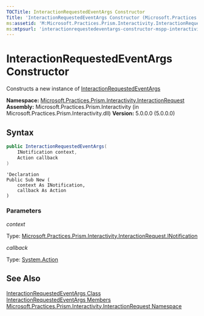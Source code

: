 ```yaml
---
TOCTitle: InteractionRequestedEventArgs Constructor
Title: 'InteractionRequestedEventArgs Constructor (Microsoft.Practices.Prism.Interactivity.InteractionRequest)'
ms:assetid: 'M:Microsoft.Practices.Prism.Interactivity.InteractionRequest.InteractionRequestedEventArgs.\#ctor(Microsoft.Practices.Prism.Interactivity.InteractionRequest.INotification,System.Action)'
ms:mtpsurl: 'interactionrequestedeventargs-constructor-mspp-interactivity-interactionrequest.md'
---
```


# InteractionRequestedEventArgs Constructor

Constructs a new instance of [InteractionRequestedEventArgs](/patterns-practices/reference/interactionrequestedeventargs-class-mspp-interactivity-interactionrequest)

**Namespace:** [Microsoft.Practices.Prism.Interactivity.InteractionRequest](/patterns-practices/reference/mspp-interactivity-interactionrequest-namespace)  
**Assembly:** Microsoft.Practices.Prism.Interactivity (in Microsoft.Practices.Prism.Interactivity.dll) 
**Version:** 5.0.0.0 (5.0.0.0)

## Syntax

```C#
public InteractionRequestedEventArgs(
	INotification context,
	Action callback
)
```

```VB
'Declaration
Public Sub New ( 
	context As INotification,
	callback As Action
)
```

### Parameters

*context*

Type: [Microsoft.Practices.Prism.Interactivity.InteractionRequest.INotification](/patterns-practices/reference/inotification-interface-mspp-interactivity-interactionrequest)

*callback*

Type: [System.Action](http://msdn.microsoft.com/en-us/library/bb534741)

## See Also

[InteractionRequestedEventArgs Class](/patterns-practices/reference/interactionrequestedeventargs-class-mspp-interactivity-interactionrequest)  
[InteractionRequestedEventArgs Members](/patterns-practices/reference/interactionrequestedeventargs-members-mspp-interactivity-interactionrequest)  
[Microsoft.Practices.Prism.Interactivity.InteractionRequest Namespace](/patterns-practices/reference/mspp-interactivity-interactionrequest-namespace)  
